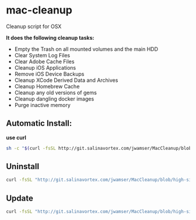 # mac-cleanup
Cleanup script for OSX

**It does the following cleanup tasks:**
* Empty the Trash on all mounted volumes and the main HDD
* Clear System Log Files
* Clear Adobe Cache Files
* Cleanup iOS Applications
* Remove iOS Device Backups
* Cleanup XCode Derived Data and Archives
* Cleanup Homebrew Cache
* Cleanup any old versions of gems
* Cleanup dangling docker images
* Purge inactive memory

## Automatic Install:

**use curl**

```bash
sh -c "$(curl -fsSL http://git.salinavortex.com/jwamser/MacCleanup/blob/high-sierra-jwamser/installer.sh)"
```

<!-- **use wget**

```bash
sh -c "$(wget http://git.salinavortex.com/jwamser/MacCleanup/blob/high-sierra-jwamser/installer.sh -O -)"
``` -->

<!-- ## Step by step Install:
Download:
`curl -o cleanup https://raw.githubusercontent.com/fwartner/mac-cleanup/master/cleanup.sh`

Make it executable:
`chmod +x cleanup`

Move to make it globally usable:
`sudo mv cleanup /usr/local/bin/cleanup` -->

## Uninstall

```bash
curl -fsSL "http://git.salinavortex.com/jwamser/MacCleanup/blob/high-sierra-jwamser/installer.sh" | bash -s uninstall
```

## Update

```bash
curl -fsSL "http://git.salinavortex.com/jwamser/MacCleanup/blob/high-sierra-jwamser/installer.sh" | bash -s update
```

